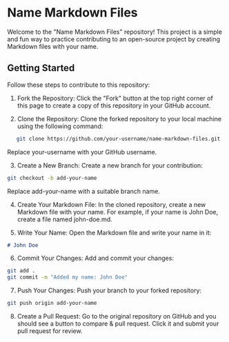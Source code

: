 # Name Markdown Files

Welcome to the "Name Markdown Files" repository! This project is a simple and fun way to practice contributing to an open-source project by creating Markdown files with your name.

## Getting Started

Follow these steps to contribute to this repository:

1. Fork the Repository: Click the "Fork" button at the top right corner of this page to create a copy of this repository in your GitHub account.

2. Clone the Repository: Clone the forked repository to your local machine using the following command:

```bash
   git clone https://github.com/your-username/name-markdown-files.git
```

Replace your-username with your GitHub username.

3. Create a New Branch: Create a new branch for your contribution:

```bash
git checkout -b add-your-name
```

Replace add-your-name with a suitable branch name.

4. Create Your Markdown File: In the cloned repository, create a new Markdown file with your name. For example, if your name is John Doe, create a file named john-doe.md.

5. Write Your Name: Open the Markdown file and write your name in it:

```markdown
# John Doe
```

6. Commit Your Changes: Add and commit your changes:

```bash
git add .
git commit -m "Added my name: John Doe"
```

7. Push Your Changes: Push your branch to your forked repository:

```bash
git push origin add-your-name
```

8. Create a Pull Request: Go to the original repository on GitHub and you should see a button to compare & pull request. Click it and submit your pull request for review.
